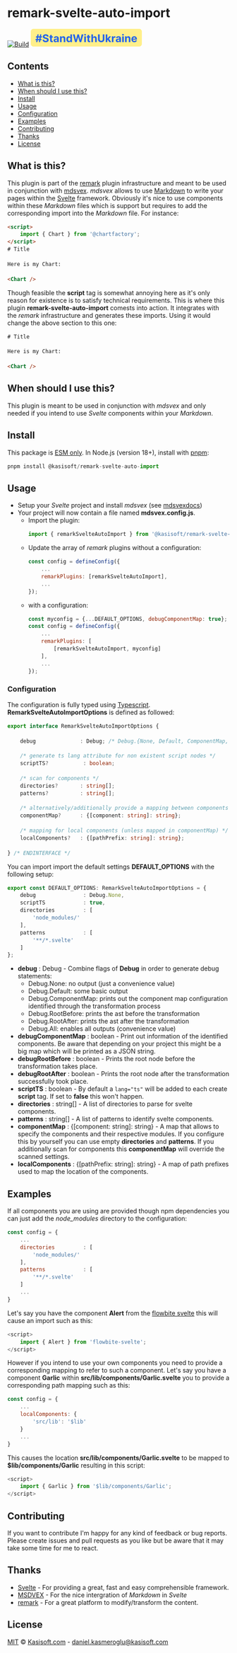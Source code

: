 # remark-svelte-auto-import

[![Build][build-badge]][build]
[![StandWithUkraine][ukraine-svg]][ukraine-readme]

## Contents

* [What is this?](#what-is-this)
* [When should I use this?](#when-should-i-use-this)
* [Install](#install)
* [Usage](#usage)
* [Configuration](#configuration)
* [Examples](#examples)
* [Contributing](#contributing)
* [Thanks](#thanks)
* [License](#license)


## What is this?

This plugin is part of the [remark] plugin infrastructure and meant to be used in conjunction with [mdsvex].
_mdsvex_ allows to use [Markdown] to write your pages within the [Svelte] framework. 
Obviously it's nice to use components within these _Markdown_ files which is support but requires to add the corresponding import into the _Markdown_ file.
For instance:

```html
<script>
    import { Chart } from '@chartfactory';
</script>
# Title

Here is my Chart:

<Chart />
```

Though feasible the __script__ tag is somewhat annoying here as it's only reason for existence is to satisfy technical requirements.
This is where this plugin __remark-svelte-auto-import__ comests into action. 
It integrates with the _remark_ infrastructure and generates these imports.
Using it would change the above section to this one:

```html
# Title

Here is my Chart:

<Chart />
```

## When should I use this?

This plugin is meant to be used in conjunction with _mdsvex_ and only needed if you intend to use _Svelte_ components within your _Markdown_.


## Install

This package is [ESM only][esmonly]. In Node.js (version 18+), install with [pnpm]:

```js
pnpm install @kasisoft/remark-svelte-auto-import
```


## Usage

* Setup your _Svelte_ project and install _mdsvex_ (see [mdsvexdocs])
* Your project will now contain a file named __mdsvex.config.js__.
    * Import the plugin:
        ```js
        import { remarkSvelteAutoImport } from '@kasisoft/remark-svelte-auto-import';
        ```
    * Update the array of _remark_ plugins without a configuration:
        ```js
        const config = defineConfig({
            ...
            remarkPlugins: [remarkSvelteAutoImport],
            ...
        });
        ```
    * with a configuration:
        ```js
        const myconfig = {...DEFAULT_OPTIONS, debugComponentMap: true};
        const config = defineConfig({
            ...
            remarkPlugins: [
                [remarkSvelteAutoImport, myconfig]
            ],
            ...
        });
        ```

### Configuration

The configuration is fully typed using [Typescript].
__RemarkSvelteAutoImportOptions__ is defined as followed:

```typescript
export interface RemarkSvelteAutoImportOptions {
    
    debug              : Debug; /* Debug.{None, Default, ComponentMap, RootBefore, RootAfter} */
    
    /* generate ts lang attribute for non existent script nodes */
    scriptTS?           : boolean;

    /* scan for components */
    directories?       : string[];
    patterns?          : string[];
    
    /* alternatively/additionally provide a mapping between components and modules  */
    componentMap?      : {[component: string]: string};

    /* mapping for local components (unless mapped in componentMap) */
    localComponents?   : {[pathPrefix: string]: string};

} /* ENDINTERFACE */
```

You can import import the default settings __DEFAULT_OPTIONS__ with the following setup:

```typescript
export const DEFAULT_OPTIONS: RemarkSvelteAutoImportOptions = {
    debug               : Debug.None,
    scriptTS            : true,
    directories         : [
        'node_modules/'
    ],
    patterns            : [
        '**/*.svelte'
    ]
};
```
* __debug__ : Debug - Combine flags of __Debug__ in order to generate debug statements:
  * Debug.None: no output (just a convenience value)
  * Debug.Default: some basic output
  * Debug.ComponentMap: prints out the component map configuration identified through the transformation process
  * Debug.RootBefore: prints the ast before the transformation
  * Debug.RootAfter: prints the ast after the transformation
  * Debug.All: enables all outputs (convenience value)
* __debugComponentMap__ : boolean - Print out information of the identified components. Be aware that depending on your project this might be a big map which will be printed as a JSON string.
* __debugRootBefore__ : boolean - Prints the root node before the transformation takes place.
* __debugRootAfter__ : boolean - Prints the root node after the transformation successfully took place.
* __scriptTS__ : boolean - By default a ```lang="ts"``` will be added to each create __script__ tag. If set to __false__ this won't happen.
* __directories__ : string[] - A list of directories to parse for svelte components.
* __patterns__ : string[] - A list of patterns to identify svelte components.  
* __componentMap__ : {[component: string]: string} - A map that allows to specify the components and their respective modules. If you configure this by yourself you can use empty __directories__ and __patterns__. If you additionally scan for components this __componentMap__ will override the scanned settings.
* __localComponents__ : {[pathPrefix: string]: string} - A map of path prefixes used to map the location of the components.


## Examples

If all components you are using are provided though npm dependencies you can just add the _node_modules_ directory to the configuration:

```javascript
const config = {
    ...
    directories         : [
        'node_modules/'
    ],
    patterns            : [
        '**/*.svelte'
    ]
    ...
}
```
Let's say you have the component __Alert__ from the [flowbite svelte][flowbite-alert] this will cause
an import such as this:

```javascript
<script>
    import { Alert } from 'flowbite-svelte';
</script>
```

However if you intend to use your own components you need to provide a corresponding mapping to refer
to such a component. Let's say you have a component __Garlic__ within __src/lib/components/Garlic.svelte__ you to provide a corresponding path mapping such as this:

```javascript
const config = {
    ...
    localComponents: {
        'src/lib': '$lib'
    }
    ...
}
```

This causes the location __src/lib/components/Garlic.svelte__ to be mapped to __$lib/components/Garlic__ resulting in this script:

```javascript
<script>
    import { Garlic } from '$lib/components/Garlic';
</script>
```

## Contributing

If you want to contribute I'm happy for any kind of feedback or bug reports.
Please create issues and pull requests as you like but be aware that it may take some time
for me to react.


## Thanks

* [Svelte] - For providing a great, fast and easy comprehensible framework.
* [MSDVEX][mdsvex] - For the nice intergration of _Markdown_ in _Svelte_
* [remark] - For a great platform to modify/transform the content.


## License

[MIT][license] © [Kasisoft.com](https://kasisoft.com) - <daniel.kasmeroglu@kasisoft.com>


<!-- Definitions -->

[build]: https://github.com/kasisoft/remark-svelte-auto-import/actions
[build-badge]: https://github.com/kasisoft/remark-svelte-auto-import/actions/workflows/rsai.yml/badge.svg
[esmonly]: https://gist.github.com/sindresorhus/a39789f98801d908bbc7ff3ecc99d99c
[flowbite-alert]: https://flowbite-svelte.com/docs/components/alert
[license]: https://github.com/kasisoft/remark-svelte-auto-import/blob/main/license
[markdown]: https://markdown.de/
[mdsvex]: https://mdsvex.com
[mdsvexdocs]: https://mdsvex.com/docs
[pnpm]: https://pnpm.io/
[remark]: https://github.com/remarkjs
[svelte]: https://svelte.dev/
[typescript]: https://www.typescriptlang.org/
[ukraine-readme]: https://github.com/vshymanskyy/StandWithUkraine/blob/main/docs/README.md
[ukraine-svg]: https://raw.githubusercontent.com/vshymanskyy/StandWithUkraine/main/badges/StandWithUkraine.svg
